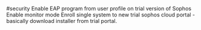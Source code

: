 #security 
Enable EAP program from user profile on trial version of Sophos
Enable monitor mode
Enroll single system to new trial sophos cloud portal - basically download installer from trial portal.